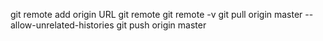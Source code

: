git remote add origin URL
git remote
git remote -v
git pull origin master --allow-unrelated-histories
git push origin master
